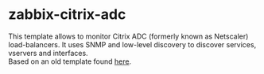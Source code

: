 # zabbix-citrix-adc
 
This template allows to monitor Citrix ADC (formerly known as Netscaler) load-balancers. It uses SNMP and low-level discovery to discover services, vservers and interfaces.  
Based on an old template found [here](https://share.zabbix.com/network_devices/citrix-netscaler/netscaler).
